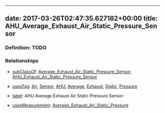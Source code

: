 
---
date: 2017-03-26T02:47:35.627182+00:00
title: AHU_Average_Exhaust_Air_Static_Pressure_Sensor
---
### Definition: TODO

### Relationships

* [subClassOf](http://www.w3.org/2000/01/rdf-schema#subClassOf): [Average_Exhaust_Air_Static_Pressure_Sensor](https://brickschema.org/schema/1.0/Brick#Average_Exhaust_Air_Static_Pressure_Sensor), [AHU_Exhaust_Air_Static_Pressure_Sensor](https://brickschema.org/schema/1.0/Brick#AHU_Exhaust_Air_Static_Pressure_Sensor)

* [usesTag](https://brickschema.org/schema/1.0/BrickFrame#usesTag): [Air](https://brickschema.org/schema/1.0/BrickTag#Air), [Sensor](https://brickschema.org/schema/1.0/BrickTag#Sensor), [AHU](https://brickschema.org/schema/1.0/BrickTag#AHU), [Average](https://brickschema.org/schema/1.0/BrickTag#Average), [Exhaust](https://brickschema.org/schema/1.0/BrickTag#Exhaust), [Static](https://brickschema.org/schema/1.0/BrickTag#Static), [Pressure](https://brickschema.org/schema/1.0/BrickTag#Pressure)

* [label](http://www.w3.org/2000/01/rdf-schema#label): AHU Average Exhaust Air Static Pressure Sensor

* [usesMeasurement](https://brickschema.org/schema/1.0/BrickFrame#usesMeasurement): [Average_Exhaust_Air_Static_Pressure](https://brickschema.org/schema/1.0/Brick#Average_Exhaust_Air_Static_Pressure)
